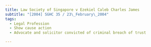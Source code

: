 ```yaml
---
title: Law Society of Singapore v Ezekiel Caleb Charles James 
subtitle: "[2004] SGHC 35 / 23\_February\_2004"
tags:
  - Legal Profession
  - Show cause action
  - Advocate and solicitor convicted of criminal breach of trust

---
```


